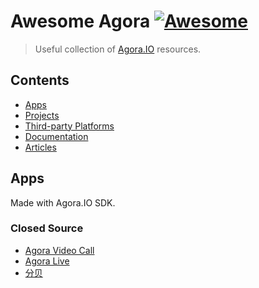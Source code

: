 # Awesome Agora [![Awesome](https://awesome.re/badge.svg)](https://awesome.re)

> Useful collection of [Agora.IO](https://www.agora.io) resources.

## Contents

- [Apps](#apps)
- [Projects](#projects)
- [Third-party Platforms](#platforms)
- [Documentation](#documentation)
- [Articles](#articles)

## Apps

Made with Agora.IO SDK.

### Closed Source
- [Agora Video Call](https://docs.agora.io/en/Agora%20Platform/downloads)
- [Agora Live](https://docs.agora.io/en/Agora%20Platform/downloads)
- [分贝](https://docs.agora.io/en/Agora%20Platform/downloads)
